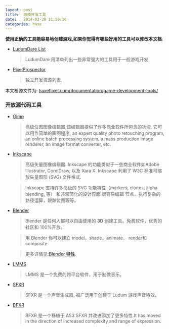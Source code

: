 ```yaml
---
layout: post
title:  游戏开发工具
date:   2014-03-30 21:50:10
categories: haxe
---
```



 **使用正确的工具能容易地创建游戏,如果你觉得有哪些好用的工具可以修改本文档.**

 * [LudumDare List](http://www.ludumdare.com/compo/tools/)

	> LudumDare 用清单列出一些非常强大的工具用于一般游戏开发 

 * [PixelProspector](http://www.pixelprospector.com/indie-resources/)

	> 独立开发资源列表.



本文档源文件为: [haxeflixel.com/documentation/game-development-tools/](http://haxeflixel.com/documentation/game-development-tools/)


<!-- more -->

### 开放源代码工具

 * [Gimp](http://www.gimp.org/)

	> 高级位图图像编辑器,该编辑器提供了许多商业软件所包含的功能. 它可以用作简单的画图程序, 
	> an expert quality photo retouching program, an online batch processing system, a mass production image renderer, an image format converter, etc.


 * [Inkscape](http://www.inkscape.org/)

	> 高级矢量图像编辑器. Inkscape 的功能类似于一些商业软件如Adobe Illustrator, CorelDraw, 以及 Xara X. Inkscape 利用了 W3C 标准可缩放矢量图形 (SVG) 文件格式.

	> Inkscape 支持许多高级的 SVG 功能特性（markers, clones, alpha blending, 等） 和非常简化的设计界面.很容易编辑 节点，执行复杂的路径运算，跟踪位图等等。

 * [Blender](http://www.blender.org/)

	> Blender 是任何人都可以自由使用的 **3D** 创建工具。免费软件，优秀的社区和 100%开放。
 
	> 用 Blender 你可以建立 model，shade，animate、 render和composite.

	> 更多详情见:[Blender 特性](http://www.blender.org/features-gallery/features/).

 * [LMMS](http://lmms.sourceforge.net/)

	> LMMS 是一个免费的跨平台软件，用于制做音乐。

 * [SFXR](http://www.drpetter.se/project_sfxr.html)

	> SFXR 是一个声音生成器, 被广泛用于创建于 Ludum 游戏声音特效。

 * [BFXR](http://www.bfxr.net/)
 
	> BFXR 是一个移植于 AS3 SFXR 并改进添加了更多特性.It has moved in the direction of increased complexity and range of expression.
